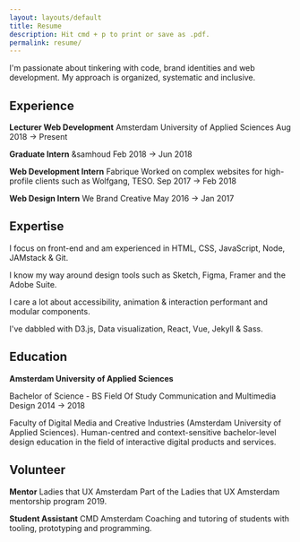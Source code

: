 ```yaml
---
layout: layouts/default
title: Resume
description: Hit cmd + p to print or save as .pdf.
permalink: resume/
---
```


I'm passionate about tinkering with code, brand identities and web development. My approach is organized, systematic and inclusive.

## Experience
**Lecturer Web Development**
Amsterdam University of Applied Sciences
Aug 2018 → Present

**Graduate Intern**
&samhoud
Feb 2018 → Jun 2018

**Web Development Intern**
Fabrique
Worked on complex websites for high-profile clients such as Wolfgang, TESO.
Sep 2017 → Feb 2018

**Web Design Intern**
We Brand Creative
May 2016 → Jan 2017

## Expertise

I focus on front-end and am experienced in HTML, CSS, JavaScript, Node, JAMstack & Git.

I know my way around design tools such as Sketch, Figma, Framer and the Adobe Suite.

I care a lot about accessibility, animation & interaction performant and modular components.

I've dabbled with D3.js, Data visualization, React, Vue, Jekyll & Sass.

## Education

**Amsterdam University of Applied Sciences**

Bachelor of Science - BS Field Of Study Communication and Multimedia Design
2014 → 2018

Faculty of Digital Media and Creative Industries (Amsterdam University of Applied Sciences). Human-centred and context-sensitive bachelor-level design education in the field of interactive digital products and services.

## Volunteer

**Mentor**
Ladies that UX Amsterdam
Part of the Ladies that UX Amsterdam mentorship program 2019.

**Student Assistant**
CMD Amsterdam
Coaching and tutoring of students with tooling, prototyping and programming.
